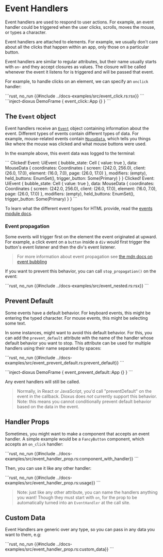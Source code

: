 # Event Handlers

Event handlers are used to respond to user actions. For example, an event handler could be triggered when the user clicks, scrolls, moves the mouse, or types a character.

Event handlers are attached to elements. For example, we usually don't care about all the clicks that happen within an app, only those on a particular button.

Event handlers are similar to regular attributes, but their name usually starts with `on`- and they accept closures as values. The closure will be called whenever the event it listens for is triggered and will be passed that event.

For example, to handle clicks on an element, we can specify an `onclick` handler:

\```rust, no_run
{{#include ../docs-examples/src/event_click.rs:rsx}}
\```
\```inject-dioxus
DemoFrame {
    event_click::App {}
}
\```

## The `Event` object

Event handlers receive an [`Event`](https://docs.rs/dioxus-core/latest/dioxus_core/struct.Event.html) object containing information about the event. Different types of events contain different types of data. For example, mouse-related events contain [`MouseData`](https://docs.rs/dioxus/latest/dioxus/events/struct.MouseData.html), which tells you things like where the mouse was clicked and what mouse buttons were used.

In the example above, this event data was logged to the terminal:

\```
Clicked! Event: UiEvent { bubble_state: Cell { value: true }, data: MouseData { coordinates: Coordinates { screen: (242.0, 256.0), client: (26.0, 17.0), element: (16.0, 7.0), page: (26.0, 17.0) }, modifiers: (empty), held_buttons: EnumSet(), trigger_button: Some(Primary) } }
Clicked! Event: UiEvent { bubble_state: Cell { value: true }, data: MouseData { coordinates: Coordinates { screen: (242.0, 256.0), client: (26.0, 17.0), element: (16.0, 7.0), page: (26.0, 17.0) }, modifiers: (empty), held_buttons: EnumSet(), trigger_button: Some(Primary) } }
\```

To learn what the different event types for HTML provide, read the [events module docs](https://docs.rs/dioxus-html/latest/dioxus_html/events/index.html).

### Event propagation

Some events will trigger first on the element the event originated at upward. For example, a click event on a `button` inside a `div` would first trigger the button's event listener and then the div's event listener.

> For more information about event propagation see [the mdn docs on event bubbling](https://developer.mozilla.org/en-US/docs/Learn/JavaScript/Building_blocks/Events#event_bubbling)

If you want to prevent this behavior, you can call `stop_propagation()` on the event:

\```rust, no_run
{{#include ../docs-examples/src/event_nested.rs:rsx}}
\```

## Prevent Default

Some events have a default behavior. For keyboard events, this might be entering the typed character. For mouse events, this might be selecting some text.

In some instances, might want to avoid this default behavior. For this, you can add the `prevent_default` attribute with the name of the handler whose default behavior you want to stop. This attribute can be used for multiple handlers using their name separated by spaces:

\```rust, no_run
{{#include ../docs-examples/src/event_prevent_default.rs:prevent_default}}
\```

\```inject-dioxus
DemoFrame {
    event_prevent_default::App {}
}
\```

Any event handlers will still be called.

> Normally, in React or JavaScript, you'd call "preventDefault" on the event in the callback. Dioxus does _not_ currently support this behavior. Note: this means you cannot conditionally prevent default behavior based on the data in the event.

## Handler Props

Sometimes, you might want to make a component that accepts an event handler. A simple example would be a `FancyButton` component, which accepts an `on_click` handler:

\```rust, no_run
{{#include ../docs-examples/src/event_handler_prop.rs:component_with_handler}}
\```

Then, you can use it like any other handler:

\```rust, no_run
{{#include ../docs-examples/src/event_handler_prop.rs:usage}}
\```

> Note: just like any other attribute, you can name the handlers anything you want! Though they must start with `on`, for the prop to be automatically turned into an `EventHandler` at the call site.

## Custom Data

Event Handlers are generic over any type, so you can pass in any data you want to them, e.g:

\```rust, no_run
{{#include ../docs-examples/src/event_handler_prop.rs:custom_data}}
\```
